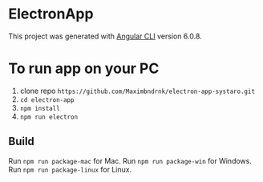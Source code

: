 # ElectronApp

This project was generated with [Angular CLI](https://github.com/angular/angular-cli) version 6.0.8.

# To run app on your PC

1. clone repo `https://github.com/Maximbndrnk/electron-app-systaro.git`
2. `cd electron-app`
3. `npm install`
4. `npm run electron`

## Build

Run `npm run package-mac` for Mac.
Run `npm run package-win` for Windows.
Run `npm run package-linux` for Linux.

